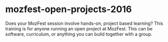 # mozfest-open-projects-2016
Does your MozFest session involve hands-on, project based learning? This training is for anyone running an open project at MozFest. This can be software, curriculum, or anything you can build together with a group.
